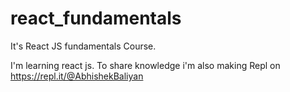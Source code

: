 # react_fundamentals
It's React JS fundamentals Course.


I'm learning react js. To share knowledge i'm also making Repl on https://repl.it/@AbhishekBaliyan

